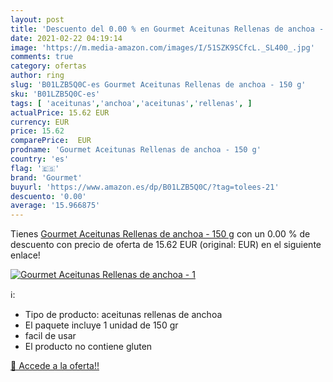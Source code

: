 ```yaml
---
layout: post
title: 'Descuento del 0.00 % en Gourmet Aceitunas Rellenas de anchoa - 1'
date: 2021-02-22 04:19:14
image: 'https://m.media-amazon.com/images/I/51SZK9SCfcL._SL400_.jpg'
comments: true
category: ofertas
author: ring
slug: 'B01LZB5Q0C-es Gourmet Aceitunas Rellenas de anchoa - 150 g'
sku: 'B01LZB5Q0C-es'
tags: [ 'aceitunas','anchoa','aceitunas','rellenas', ]
actualPrice: 15.62 EUR
currency: EUR
price: 15.62
comparePrice:  EUR
prodname: 'Gourmet Aceitunas Rellenas de anchoa - 150 g'
country: 'es'
flag: '🇪🇸'
brand: 'Gourmet'
buyurl: 'https://www.amazon.es/dp/B01LZB5Q0C/?tag=tolees-21'
descuento: '0.00'
average: '15.966875'
---
```


Tienes [Gourmet Aceitunas Rellenas de anchoa - 150 g](https://www.amazon.es/dp/B01LZB5Q0C/?tag=tolees-21) con un 0.00 % de descuento con precio de oferta de 15.62 EUR (original:  EUR) en el siguiente enlace!

[![Gourmet Aceitunas Rellenas de anchoa - 1](https://m.media-amazon.com/images/I/51SZK9SCfcL._SL400_.jpg)](https://www.amazon.es/dp/B01LZB5Q0C/?tag=tolees-21)

ℹ️:

- Tipo de producto: aceitunas rellenas de anchoa
- El paquete incluye 1 unidad de 150 gr
- facil de usar
- El producto no contiene gluten

[🛒 Accede a la oferta!!](https://www.amazon.es/dp/B01LZB5Q0C/?tag=tolees-21)
